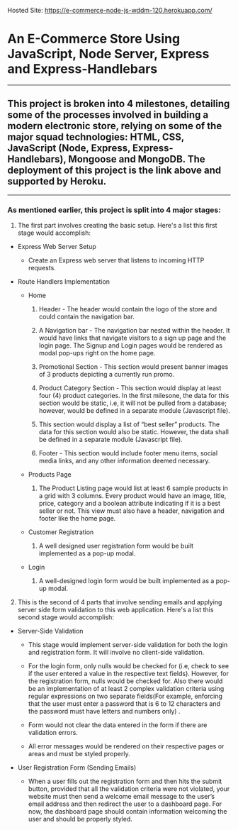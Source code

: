 Hosted Site: https://e-commerce-node-js-wddm-120.herokuapp.com/

# An E-Commerce Store Using JavaScript, Node Server, Express and Express-Handlebars

***

## This project is broken into 4 milestones, detailing some of the processes involved in building a modern electronic store, relying on some of the major squad technologies: HTML, CSS, JavaScript (Node, Express, Express-Handlebars), Mongoose and MongoDB. The deployment of this project is the link above and supported by Heroku.

***

### As mentioned earlier, this project is split into 4 major stages:

1. The first part involves creating the basic setup. Here's a list this first stage would accomplish:

* Express Web Server Setup
	+ Create an Express web server that listens to incoming HTTP requests.

* Route Handlers Implementation
	+ Home 

		1. Header - The header would contain the logo of the store and could contain the navigation bar.

		2. A Navigation bar - The navigation bar nested within the header. It would have links that navigate visitors to  a sign up page and the login page. The Signup and Login pages would be rendered as modal pop-ups right on the home page. 

		3. Promotional Section - This section would present banner images of 3 products depicting a currently run promo.

		4. Product Category Section - This section would display at least four (4) product categories. In the first milesone, the data for this section would be static, i.e, it will not be pulled from a database; however, would be defined in a separate module (Javascript file).

		5. This section would display a list of “best seller” products. The data for this section would also be static. 
		However, the data shall be defined in a separate module (Javascript file).

		6. Footer  - This section would include footer menu items, social media links, and any other information deemed necessary.

	+ Products Page

		1. The Product Listing page would list at least 6 sample products in a  grid with 3 columns. Every product would have an image, title, price, category and a boolean attribute indicating if it is a best seller or not. This view must also have a header, navigation and footer like the home page. 

	+ Customer Registration

		1. A well designed user registration form would be built implemented as a pop-up modal. 

	+ Login

		1. A well-designed login form would be built implemented as a pop-up modal. 
 

2. This is the second of 4 parts that involve sending emails and applying server side form validation to this web application. Here's a list this second stage would accomplish:


* Server-Side Validation
	+ This stage would implement server-side validation for both the login and registration form. It will involve no client-side validation.

	+ For the login form, only nulls would be checked for (i.e, check to see if the user entered a value in the respective text fields). However, for the registration form, nulls would be checked for. Also there would be an implementation of at least 2 complex validation criteria using regular expressions on two separate fields(For example, enforcing that the user must enter a password that is 6 to 12 characters and the password must have letters and numbers only)  . 

	+ Form would not clear the data entered in the form if there are validation errors.

	+ All error messages would be rendered on their respective pages or areas and must be styled properly.

* User Registration Form (Sending Emails)

	+ When a user fills out the registration form and then hits the submit button, provided that all the validation criteria were not violated, your website must then send a welcome email message to the user’s email address and then redirect the user to a dashboard page. For now, the dashboard page should contain information welcoming the user and should be properly styled.


